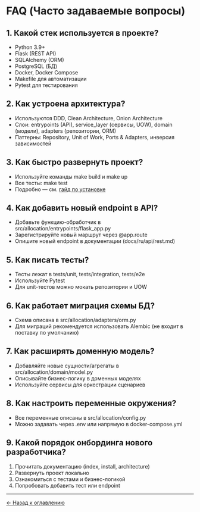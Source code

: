 # FAQ (Часто задаваемые вопросы)

## 1. Какой стек используется в проекте?
- Python 3.9+
- Flask (REST API)
- SQLAlchemy (ORM)
- PostgreSQL (БД)
- Docker, Docker Compose
- Makefile для автоматизации
- Pytest для тестирования

## 2. Как устроена архитектура?
- Используются DDD, Clean Architecture, Onion Architecture
- Слои: entrypoints (API), service_layer (сервисы, UOW), domain (модели), adapters (репозитории, ORM)
- Паттерны: Repository, Unit of Work, Ports & Adapters, инверсия зависимостей

## 3. Как быстро развернуть проект?
- Используйте команды make build и make up
- Все тесты: make test
- Подробно — см. [гайд по установке](install.md)

## 4. Как добавить новый endpoint в API?
- Добавьте функцию-обработчик в src/allocation/entrypoints/flask_app.py
- Зарегистрируйте новый маршрут через @app.route
- Опишите новый endpoint в документации (docs/ru/api/rest.md)

## 5. Как писать тесты?
- Тесты лежат в tests/unit, tests/integration, tests/e2e
- Используйте Pytest
- Для unit-тестов можно мокать репозитории и UOW

## 6. Как работает миграция схемы БД?
- Схема описана в src/allocation/adapters/orm.py
- Для миграций рекомендуется использовать Alembic (не входит в поставку по умолчанию)

## 7. Как расширять доменную модель?
- Добавляйте новые сущности/агрегаты в src/allocation/domain/model.py
- Описывайте бизнес-логику в доменных моделях
- Используйте сервисы для оркестрации сценариев

## 8. Как настроить переменные окружения?
- Все переменные описаны в src/allocation/config.py
- Можно задавать через .env или напрямую в docker-compose.yml

## 9. Какой порядок онбординга нового разработчика?
1. Прочитать документацию (index, install, architecture)
2. Развернуть проект локально
3. Ознакомиться с тестами и бизнес-логикой
4. Попробовать добавить тест или endpoint

---
[← Назад к оглавлению](index.md)

